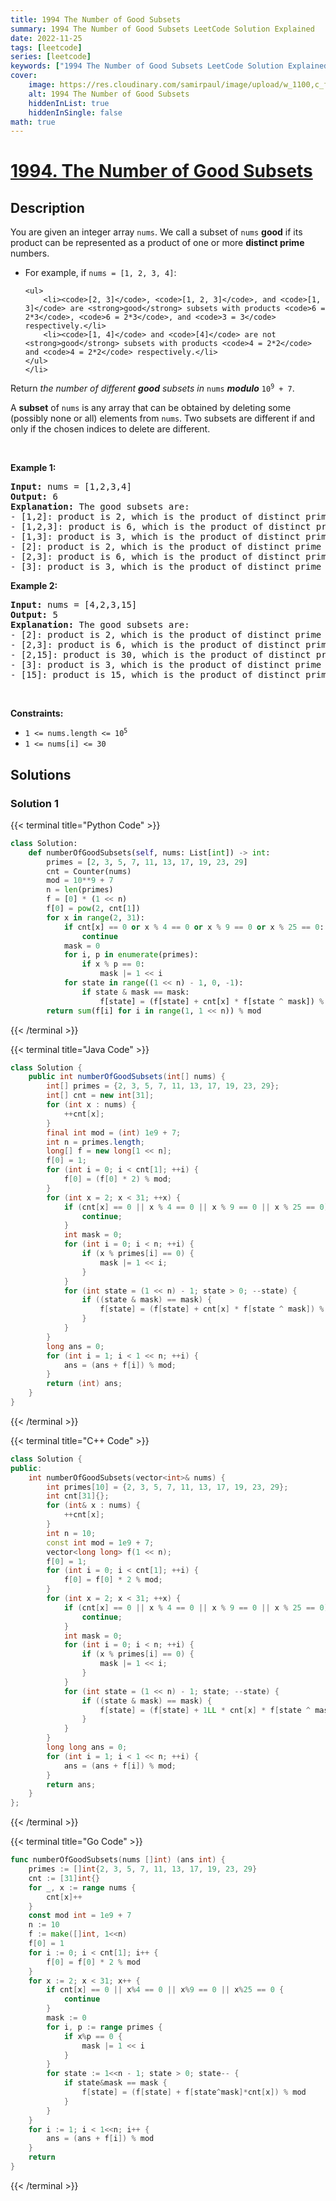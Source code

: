 ```yaml
---
title: 1994 The Number of Good Subsets
summary: 1994 The Number of Good Subsets LeetCode Solution Explained
date: 2022-11-25
tags: [leetcode]
series: [leetcode]
keywords: ["1994 The Number of Good Subsets LeetCode Solution Explained in all languages", "1994 The Number of Good Subsets", "LeetCode", "leetcode solution in Python3 C++ Java Go PHP Ruby Swift TypeScript Rust C# JavaScript C", "GeeksforGeeks", "InterviewBit", "Coding Ninjas", "HackerRank", "HackerEarth", "CodeChef", "TopCoder", "AlgoExpert", "freeCodeCamp", "Codeforces", "GitHub", "AtCoder", "Samir Paul"]
cover:
    image: https://res.cloudinary.com/samirpaul/image/upload/w_1100,c_fit,co_rgb:FFFFFF,l_text:Arial_75_bold:1994 The Number of Good Subsets - Solution Explained/problem-solving.webp
    alt: 1994 The Number of Good Subsets
    hiddenInList: true
    hiddenInSingle: false
math: true
---
```



# [1994. The Number of Good Subsets](https://leetcode.com/problems/the-number-of-good-subsets)


## Description

<p>You are given an integer array <code>nums</code>. We call a subset of <code>nums</code> <strong>good</strong> if its product can be represented as a product of one or more <strong>distinct prime</strong> numbers.</p>

<ul>
	<li>For example, if <code>nums = [1, 2, 3, 4]</code>:

    <ul>
    	<li><code>[2, 3]</code>, <code>[1, 2, 3]</code>, and <code>[1, 3]</code> are <strong>good</strong> subsets with products <code>6 = 2*3</code>, <code>6 = 2*3</code>, and <code>3 = 3</code> respectively.</li>
    	<li><code>[1, 4]</code> and <code>[4]</code> are not <strong>good</strong> subsets with products <code>4 = 2*2</code> and <code>4 = 2*2</code> respectively.</li>
    </ul>
    </li>

</ul>

<p>Return <em>the number of different <strong>good</strong> subsets in </em><code>nums</code><em> <strong>modulo</strong> </em><code>10<sup>9</sup> + 7</code>.</p>

<p>A <strong>subset</strong> of <code>nums</code> is any array that can be obtained by deleting some (possibly none or all) elements from <code>nums</code>. Two subsets are different if and only if the chosen indices to delete are different.</p>

<p>&nbsp;</p>
<p><strong class="example">Example 1:</strong></p>

<pre>
<strong>Input:</strong> nums = [1,2,3,4]
<strong>Output:</strong> 6
<strong>Explanation:</strong> The good subsets are:
- [1,2]: product is 2, which is the product of distinct prime 2.
- [1,2,3]: product is 6, which is the product of distinct primes 2 and 3.
- [1,3]: product is 3, which is the product of distinct prime 3.
- [2]: product is 2, which is the product of distinct prime 2.
- [2,3]: product is 6, which is the product of distinct primes 2 and 3.
- [3]: product is 3, which is the product of distinct prime 3.
</pre>

<p><strong class="example">Example 2:</strong></p>

<pre>
<strong>Input:</strong> nums = [4,2,3,15]
<strong>Output:</strong> 5
<strong>Explanation:</strong> The good subsets are:
- [2]: product is 2, which is the product of distinct prime 2.
- [2,3]: product is 6, which is the product of distinct primes 2 and 3.
- [2,15]: product is 30, which is the product of distinct primes 2, 3, and 5.
- [3]: product is 3, which is the product of distinct prime 3.
- [15]: product is 15, which is the product of distinct primes 3 and 5.
</pre>

<p>&nbsp;</p>
<p><strong>Constraints:</strong></p>

<ul>
	<li><code>1 &lt;= nums.length &lt;= 10<sup>5</sup></code></li>
	<li><code>1 &lt;= nums[i] &lt;= 30</code></li>
</ul>

## Solutions

### Solution 1

<!-- tabs:start -->

{{< terminal title="Python Code" >}}
```python
class Solution:
    def numberOfGoodSubsets(self, nums: List[int]) -> int:
        primes = [2, 3, 5, 7, 11, 13, 17, 19, 23, 29]
        cnt = Counter(nums)
        mod = 10**9 + 7
        n = len(primes)
        f = [0] * (1 << n)
        f[0] = pow(2, cnt[1])
        for x in range(2, 31):
            if cnt[x] == 0 or x % 4 == 0 or x % 9 == 0 or x % 25 == 0:
                continue
            mask = 0
            for i, p in enumerate(primes):
                if x % p == 0:
                    mask |= 1 << i
            for state in range((1 << n) - 1, 0, -1):
                if state & mask == mask:
                    f[state] = (f[state] + cnt[x] * f[state ^ mask]) % mod
        return sum(f[i] for i in range(1, 1 << n)) % mod
```
{{< /terminal >}}

{{< terminal title="Java Code" >}}
```java
class Solution {
    public int numberOfGoodSubsets(int[] nums) {
        int[] primes = {2, 3, 5, 7, 11, 13, 17, 19, 23, 29};
        int[] cnt = new int[31];
        for (int x : nums) {
            ++cnt[x];
        }
        final int mod = (int) 1e9 + 7;
        int n = primes.length;
        long[] f = new long[1 << n];
        f[0] = 1;
        for (int i = 0; i < cnt[1]; ++i) {
            f[0] = (f[0] * 2) % mod;
        }
        for (int x = 2; x < 31; ++x) {
            if (cnt[x] == 0 || x % 4 == 0 || x % 9 == 0 || x % 25 == 0) {
                continue;
            }
            int mask = 0;
            for (int i = 0; i < n; ++i) {
                if (x % primes[i] == 0) {
                    mask |= 1 << i;
                }
            }
            for (int state = (1 << n) - 1; state > 0; --state) {
                if ((state & mask) == mask) {
                    f[state] = (f[state] + cnt[x] * f[state ^ mask]) % mod;
                }
            }
        }
        long ans = 0;
        for (int i = 1; i < 1 << n; ++i) {
            ans = (ans + f[i]) % mod;
        }
        return (int) ans;
    }
}
```
{{< /terminal >}}

{{< terminal title="C++ Code" >}}
```cpp
class Solution {
public:
    int numberOfGoodSubsets(vector<int>& nums) {
        int primes[10] = {2, 3, 5, 7, 11, 13, 17, 19, 23, 29};
        int cnt[31]{};
        for (int& x : nums) {
            ++cnt[x];
        }
        int n = 10;
        const int mod = 1e9 + 7;
        vector<long long> f(1 << n);
        f[0] = 1;
        for (int i = 0; i < cnt[1]; ++i) {
            f[0] = f[0] * 2 % mod;
        }
        for (int x = 2; x < 31; ++x) {
            if (cnt[x] == 0 || x % 4 == 0 || x % 9 == 0 || x % 25 == 0) {
                continue;
            }
            int mask = 0;
            for (int i = 0; i < n; ++i) {
                if (x % primes[i] == 0) {
                    mask |= 1 << i;
                }
            }
            for (int state = (1 << n) - 1; state; --state) {
                if ((state & mask) == mask) {
                    f[state] = (f[state] + 1LL * cnt[x] * f[state ^ mask]) % mod;
                }
            }
        }
        long long ans = 0;
        for (int i = 1; i < 1 << n; ++i) {
            ans = (ans + f[i]) % mod;
        }
        return ans;
    }
};
```
{{< /terminal >}}

{{< terminal title="Go Code" >}}
```go
func numberOfGoodSubsets(nums []int) (ans int) {
	primes := []int{2, 3, 5, 7, 11, 13, 17, 19, 23, 29}
	cnt := [31]int{}
	for _, x := range nums {
		cnt[x]++
	}
	const mod int = 1e9 + 7
	n := 10
	f := make([]int, 1<<n)
	f[0] = 1
	for i := 0; i < cnt[1]; i++ {
		f[0] = f[0] * 2 % mod
	}
	for x := 2; x < 31; x++ {
		if cnt[x] == 0 || x%4 == 0 || x%9 == 0 || x%25 == 0 {
			continue
		}
		mask := 0
		for i, p := range primes {
			if x%p == 0 {
				mask |= 1 << i
			}
		}
		for state := 1<<n - 1; state > 0; state-- {
			if state&mask == mask {
				f[state] = (f[state] + f[state^mask]*cnt[x]) % mod
			}
		}
	}
	for i := 1; i < 1<<n; i++ {
		ans = (ans + f[i]) % mod
	}
	return
}
```
{{< /terminal >}}

<!-- tabs:end -->

<!-- end -->
